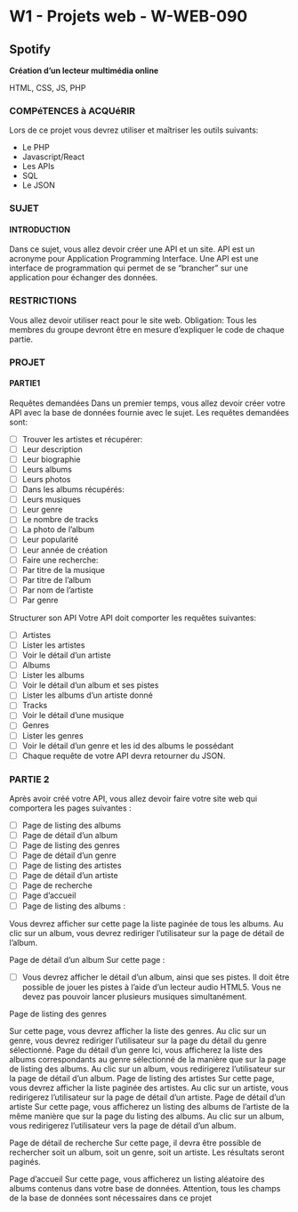 # W1 - Projets web - W-WEB-090

## Spotify

**Création d’un lecteur multimédia online**

HTML, CSS, JS, PHP

### COMPéTENCES à ACQUéRIR

Lors de ce projet vous devrez utiliser et maîtriser les outils suivants:

-   Le PHP
-   Javascript/React
-   Les APIs
-   SQL
-   Le JSON

### SUJET

#### INTRODUCTION

Dans ce sujet, vous allez devoir créer une API et un site. API est un acronyme pour Application Programming Interface. Une API est une interface de programmation qui permet de se “brancher” sur une application pour échanger des données.

### RESTRICTIONS

Vous allez devoir utiliser react pour le site web. Obligation: Tous les membres du groupe devront être en mesure d’expliquer le code de chaque partie.

### PROJET

#### PARTIE1

Requêtes demandées Dans un premier temps, vous allez devoir créer votre API avec la base de données fournie avec le sujet. Les requêtes demandées sont:

-   [ ] Trouver les artistes et récupérer:
-   [ ] Leur description
-   [ ] Leur biographie
-   [ ] Leurs albums
-   [ ] Leurs photos
-   [ ] Dans les albums récupérés:
-   [ ] Leurs musiques
-   [ ] Leur genre
-   [ ] Le nombre de tracks
-   [ ] La photo de l’album
-   [ ] Leur popularité
-   [ ] Leur année de création
-   [ ] Faire une recherche:
-   [ ] Par titre de la musique
-   [ ] Par titre de l’album
-   [ ] Par nom de l’artiste
-   [ ] Par genre

Structurer son API Votre API doit comporter les requêtes suivantes:

-   [ ] Artistes
-   [ ] Lister les artistes
-   [ ] Voir le détail d’un artiste
-   [ ] Albums
-   [ ] Lister les albums
-   [ ] Voir le détail d’un album et ses pistes
-   [ ] Lister les albums d’un artiste donné
-   [ ] Tracks
-   [ ] Voir le détail d’une musique
-   [ ] Genres
-   [ ] Lister les genres
-   [ ] Voir le détail d’un genre et les id des albums le possédant
-   [ ] Chaque requête de votre API devra retourner du JSON.

### PARTIE 2

Après avoir créé votre API, vous allez devoir faire votre site web qui comportera les pages suivantes :

-   [ ] Page de listing des albums
-   [ ] Page de détail d’un album
-   [ ] Page de listing des genres
-   [ ] Page de détail d’un genre
-   [ ] Page de listing des artistes
-   [ ] Page de détail d’un artiste
-   [ ] Page de recherche
-   [ ] Page d’accueil
-   [ ] Page de listing des albums :

Vous devrez afficher sur cette page la liste paginée de tous les albums. Au clic sur un album, vous devrez rediriger l’utilisateur sur la page de détail de l’album.

Page de détail d’un album Sur cette page : 
- [ ] Vous devrez afficher le détail d’un album, ainsi que ses pistes. Il doit être possible de jouer les pistes à l’aide d’un lecteur audio HTML5. Vous ne devez pas pouvoir lancer plusieurs musiques simultanément.

Page de listing des genres

Sur cette page, vous devrez afficher la liste des genres. Au clic sur un genre, vous devrez rediriger l’utilisateur sur la page du détail du genre sélectionné. 
Page du détail d’un genre Ici, vous afficherez la liste des albums correspondants au genre sélectionné de la manière que sur la page de listing des albums. Au clic sur un album, vous redirigerez l’utilisateur sur la page de détail d’un album. 
Page de listing des artistes Sur cette page, vous devrez afficher la liste paginée des artistes. Au clic sur un artiste, vous redirigerez l’utilisateur sur la page de détail d’un artiste. Page de détail d’un artiste Sur cette page, vous afficherez un listing des albums de l’artiste de la même manière que sur la page du listing des albums. Au clic sur un album, vous redirigerez l’utilisateur vers la page de détail d’un album.

Page de détail de recherche Sur cette page, il devra être possible de rechercher soit un album, soit un genre, soit un artiste. Les résultats seront paginés.

Page d’accueil Sur cette page, vous afficherez un listing aléatoire des albums contenus dans votre base de données. Attention, tous les champs de la base de données sont nécessaires dans ce projet
